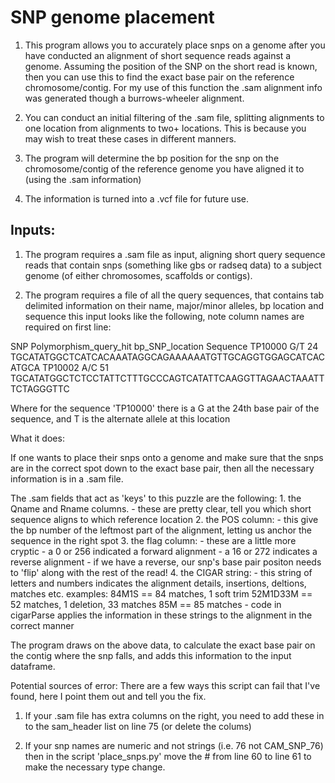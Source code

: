 # SNP genome placement

1. This program allows you to accurately place snps on a genome after you have conducted an alignment
of short sequence reads against a genome. Assuming the position of the SNP on the short read
is known, then you can use this to find the exact base pair on the reference chromosome/contig.
For my use of this function the .sam alignment info was generated though a burrows-wheeler alignment. 

2. You can conduct an initial filtering of the .sam file, splitting alignments
to one location from alignments to two+ locations. This is because you may wish to treat these cases in different manners.

3. The program will determine the bp position for the snp on the chromosome/contig of
the reference genome you have aligned it to (using the .sam information)

4. The information is turned into a .vcf file for future use.



## Inputs:
1. The program requires a .sam file as input, aligning short query sequence reads that
contain snps (something like gbs or radseq data) to a subject genome
(of either chromosomes, scaffolds or contigs).

2. The program requires a file of all the query sequences, that contains tab
delimited information on their name, major/minor alleles, bp location and sequence
this input looks like the following, note column names are required on first line:

SNP	Polymorphism_query_hit	bp_SNP_location	Sequence
TP10000	G/T	24	TGCATATGGCTCATCACAAATAGGCAGAAAAAATGTTGCAGGTGGAGCATCACATGCA
TP10002	A/C	51	TGCATATGGCTCTCCTATTCTTTGCCCAGTCATATTCAAGGTTAGAACTAAATTTCTAGGGTTC

Where for the sequence 'TP10000' there is a G at the 24th base pair of the sequence, and T
is the alternate allele at this location

What it does:

If one wants to place their snps onto a genome and make sure that the snps are in the
correct spot down to the exact base pair, then all the necessary information is in a .sam
file.

The .sam fields that act as 'keys' to this puzzle are the following:
	1. the Qname and Rname columns.
		- these are pretty clear, tell you which short sequence aligns to which reference location
	2. the POS column:
		- this give the bp number of the leftmost part of the alignment, letting us anchor the
		sequence in the right spot
	3. the flag column:
		- these are a little more cryptic 
		- a 0 or 256 indicated a forward alignment
		- a 16 or 272 indicates a reverse alignment 
		- if we have a reverse, our snp's base pair positon needs 
		to 'flip' along with the rest of the read!
	4. the CIGAR string:
		- this string of letters and numbers indicates the alignment details, insertions, 
		deltions, matches etc.
		examples:
			84M1S == 84 matches, 1 soft trim
			52M1D33M == 52 matches, 1 deletion, 33 matches
			85M == 85 matches
		- code in cigarParse applies the information in these strings to the alignment 
		in the correct manner

The program draws on the above data, to calculate the exact base pair on the contig where the 
snp falls, and adds this information to the input dataframe. 


Potential sources of error:
There are a few ways this script can fail that I've found, here I point them out and tell you the fix.

1. If your .sam file has extra columns on the right, you need to add these in to the sam_header list on line 75 (or delete the colums)

2. If your snp names are numeric and not strings (i.e. 76 not CAM_SNP_76) then in the script 'place_snps.py' 
move the # from line 60 to line 61 to make the necessary type change.



